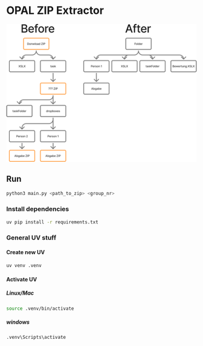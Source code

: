 # OPAL ZIP Extractor

![alt text](image.png)

## Run

```bash
python3 main.py <path_to_zip> <group_nr>
```

### Install dependencies

```bash
uv pip install -r requirements.txt
```

### General UV stuff

#### Create new UV

```bash
uv venv .venv
```

#### Activate UV

##### Linux/Mac

```bash
source .venv/bin/activate
```

##### windows

```bash
.venv\Scripts\activate
```
